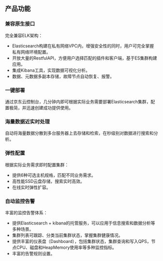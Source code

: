 ## 产品功能
### 兼容原生接口
完全兼容ELK架构：</br>
* Elasticsearch构建在私有网络VPC内，增强安全性的同时，用户可完全掌握私有网络环境配置。</br>
* 开放大量的RestfulAPI，方便用户选择匹配的插件和客户端，基于ES集群构建应用。</br>
* 集成Kibana工具，实现数据可视化分析。</br>
* 数据、元数据多副本存储，故障节点自动恢复、报警。</br>
### 一键部署
通过京东云控制台，几分钟内即可根据实际业务需要部署Elasticsearch集群，配置极简，并迅速创建成功提供使用。</br>
### 海量数据近实时处理
自动将海量数据分散到多台服务器上去存储和检索，在秒级别对数据进行搜索和分析。
### 弹性配置
根据实际业务需求即时配置集群：</br>
* 提供6种可选主机规格，匹配不同业务需求。</br>
* 高性能SSD云盘存储，搜索实时高效。</br>
* 在线实时弹性扩容。</br>
### 自动监控告警
丰富的监控告警体系：</br>
* 提供Elasticsearch + kibana的托管服务，可以应用于信息搜索和数据分析等多种场景。</br>
* 集群列表可跟踪、分类当前集群状态，掌握集群健康情况。</br>
* 提供丰富的仪表盘（Dashboard），包括集群状态，集群查询和写入QPS，节点CPU、磁盘和HeapMemory使用率等多种监控指标。</br>
* 丰富的告警规则设置。</br>
